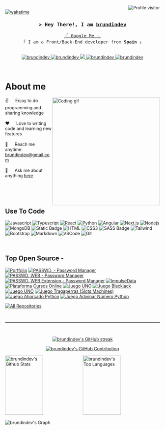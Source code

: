 <!--
<h2 align="center">
  Welcome to brundindev World!
  <img src="https://media.giphy.com/media/hvRJCLFzcasrR4ia7z/giphy.gif" width="28">
</h2>
-->

<!--
<p align="center">
  <a href="https://github.com/brundindev"><img src="https://readme-typing-svg.herokuapp.com/?lines=Self%20Taught%20Programmer;Front%20End%20Developer;1.5%2B%20years%20of%20coding%20experience;Always%20learning%20new%20things&center=true&width=380&height=45"></a>
</p>

 -->

<a href="https://komarev.com/ghpvc/?username=brundindev">
  <img align="right" src="https://komarev.com/ghpvc/?username=brundindev&label=Visitors&color=0e75b6&style=flat" alt="Profile visitor" />
</a>


[![wakatime](https://wakatime.com/badge/user/018ee7ff-071d-4f8d-8021-77d2f55ccfc8/project/018f0628-19d6-41a5-b84a-f397e85aaec4.svg)](https://wakatime.com/badge/user/018ee7ff-071d-4f8d-8021-77d2f55ccfc8/project/018f0628-19d6-41a5-b84a-f397e85aaec4)

<!-- Intro  -->
<h3 align="center">
        <samp>&gt; Hey There!, I am
                <b><a target="_blank" href="https://github.com/brundindev">brundindev</a></b>
        </samp>
</h3>


<p align="center"> 
  <samp>
    <a href="https://www.google.com/search?q=brundindev">「 Google Me 」</a>
    <br>
    「 I am a Front/Back-End developer from <b>Spain</b> 」
    <br>
    <br>
  </samp>
</p>

<p align="center">
 <a href="https://brundindev.com" target="blank">
  <img src="https://img.shields.io/badge/Website-DC143C?style=for-the-badge&logo=medium&logoColor=white" alt="brundindev" />
 </a>
 <a href="https://linkedin.com/in/alejandrojimenezb" target="_blank">
  <img src="https://img.shields.io/badge/LinkedIn-0077B5?style=for-the-badge&logo=linkedin&logoColor=white" alt="brundindev"/>
 </a>
 <!-- <a href="https://dev.to/brundindev" target="_blank">
  <img src="https://img.shields.io/badge/dev.to-0A0A0A?style=for-the-badge&logo=dev.to&logoColor=white" alt="brundindev" />
 </a> -->
 <a href="https://twitter.com/brundindev" target="_blank">
  <img src="https://img.shields.io/badge/Twitter-1DA1F2?style=for-the-badge&logo=twitter&logoColor=white" />
 </a>
 <a href="https://instagram.com/brundindev" target="_blank">
  <img src="https://img.shields.io/badge/Instagram-fe4164?style=for-the-badge&logo=instagram&logoColor=white" alt="brundindev" />
 </a> 
 <a href="https://facebook.com/brundindev" target="_blank">
  <img src="https://img.shields.io/badge/Facebook-20BEFF?&style=for-the-badge&logo=facebook&logoColor=white" alt="brundindev"  />
  </a> 
</p>
<br />

<!-- About Section -->
 # About me
 
<p>
 <img align="right" width="350" src="programmer.gif" alt="Coding gif" />
  
 ✌️ &emsp; Enjoy to do programming and sharing knowledge <br/><br/>
 ❤️ &emsp; Love to writing code and learning new features<br/><br/>
 📧 &emsp; Reach me anytime: brundindev@gmail.com<br/><br/>
 💬 &emsp; Ask me about anything [here](https://github.com/brundindev/brundindev/issues)

</p>

<br/>
<br/>
<br/>

## Use To Code

![Javascript](https://img.shields.io/badge/Javascript-F0DB4F?style=for-the-badge&labelColor=black&logo=javascript&logoColor=F0DB4F)
![Typescript](https://img.shields.io/badge/Typescript-007acc?style=for-the-badge&labelColor=black&logo=typescript&logoColor=007acc)
![React](https://img.shields.io/badge/-React-61DBFB?style=for-the-badge&labelColor=black&logo=react&logoColor=61DBFB)
![Python](https://img.shields.io/badge/python-3?style=for-the-badge&logo=python&color=yellow)
![Angular](https://img.shields.io/badge/angular-%23DD0031.svg?style=for-the-badge&logo=angular&logoColor=white)
![Next.js](https://img.shields.io/badge/next.js-000000?style=for-the-badge&logo=nextdotjs&logoColor=white)
![Nodejs](https://img.shields.io/badge/Nodejs-3C873A?style=for-the-badge&labelColor=black&logo=node.js&logoColor=3C873A)
![MongoDB](https://img.shields.io/badge/MongoDB-4EA94B?style=for-the-badge&logo=mongodb&logoColor=white)
![Static Badge](https://img.shields.io/badge/vue-3?style=for-the-badge&logo=vue)
![HTML](https://img.shields.io/badge/HTML5-E34F26?style=for-the-badge&logo=html5&logoColor=white)
![CSS3](https://img.shields.io/badge/CSS3-1572B6?style=for-the-badge&logo=css3&logoColor=white)
![SASS Badge](https://img.shields.io/badge/Sass-CC6699?style=for-the-badge&logo=sass&logoColor=white)
![Tailwind](https://img.shields.io/badge/Tailwind_CSS-092749?style=for-the-badge&logo=tailwindcss&logoColor=06B6D4&labelColor=000000)
![Bootstrap](https://img.shields.io/badge/Bootstrap-563D7C?style=for-the-badge&logo=bootstrap&logoColor=white)
![Markdown](https://img.shields.io/badge/Markdown-000000?style=for-the-badge&logo=markdown&logoColor=white)
![VSCode](https://img.shields.io/badge/Visual_Studio-0078d7?style=for-the-badge&logo=visual%20studio&logoColor=white)
![Git](https://img.shields.io/badge/Git-F05032?style=for-the-badge&logo=git&logoColor=white)

<br/>

## Top Open Source -
[![Portfolio](https://github-readme-stats.vercel.app/api/pin/?username=brundindev&repo=Portfolio&border_color=7F3FBF&bg_color=0D1117&title_color=C9D1D9&text_color=8B949E&icon_color=7F3FBF)](https://github.com/brundindev/Portfolio)
[![PASSWD. - Password Manager](https://github-readme-stats.vercel.app/api/pin/?username=brundindev&repo=passwd.&border_color=7F3FBF&bg_color=0D1117&title_color=C9D1D9&text_color=8B949E&icon_color=7F3FBF)](https://github.com/brundindev/passwd.)
[![PASSWD. WEB - Password Manager](https://github-readme-stats.vercel.app/api/pin/?username=brundindev&repo=passwd_web&border_color=7F3FBF&bg_color=0D1117&title_color=C9D1D9&text_color=8B949E&icon_color=7F3FBF)](https://github.com/brundindev/passwd_web)
[![PASSWD. WEB Extension - Password Manager](https://github-readme-stats.vercel.app/api/pin/?username=brundindev&repo=passwd_web_extension&border_color=7F3FBF&bg_color=0D1117&title_color=C9D1D9&text_color=8B949E&icon_color=7F3FBF)](https://github.com/brundindev/passwd_web_extension)
[![ImpulseData](https://github-readme-stats.vercel.app/api/pin/?username=brundindev&repo=ImpulseData&border_color=7F3FBF&bg_color=0D1117&title_color=C9D1D9&text_color=8B949E&icon_color=7F3FBF)](https://github.com/brundindev/ImpulseData)
[![Plataforma Cursos Online](https://github-readme-stats.vercel.app/api/pin/?username=brundindev&repo=plataformacursosonline&border_color=7F3FBF&bg_color=0D1117&title_color=C9D1D9&text_color=8B949E&icon_color=7F3FBF)](https://github.com/brundindev/plataformacursosonline)
[![Juego UNO](https://github-readme-stats.vercel.app/api/pin/?username=brundindev&repo=Tres-En-Raya&border_color=7F3FBF&bg_color=0D1117&title_color=C9D1D9&text_color=8B949E&icon_color=7F3FBF)](https://github.com/brundindev/Tres-En-Raya)
[![Juego Blackjack](https://github-readme-stats.vercel.app/api/pin/?username=brundindev&repo=Juego_Blackjack&border_color=7F3FBF&bg_color=0D1117&title_color=C9D1D9&text_color=8B949E&icon_color=7F3FBF)](https://github.com/brundindev/Juego_Blackjack)
[![Juego UNO](https://github-readme-stats.vercel.app/api/pin/?username=brundindev&repo=Juego-UNO&border_color=7F3FBF&bg_color=0D1117&title_color=C9D1D9&text_color=8B949E&icon_color=7F3FBF)](https://github.com/brundindev/Juego-UNO)
[![Juego Tragaperras (Slots Machines)](https://github-readme-stats.vercel.app/api/pin/?username=brundindev&repo=Juego_Tragaperras&border_color=7F3FBF&bg_color=0D1117&title_color=C9D1D9&text_color=8B949E&icon_color=7F3FBF)](https://github.com/brundindev/Juego_Tragaperras)
[![Juego Ahorcado Python](https://github-readme-stats.vercel.app/api/pin/?username=brundindev&repo=Juego_Ahorcado_Python&border_color=7F3FBF&bg_color=0D1117&title_color=C9D1D9&text_color=8B949E&icon_color=7F3FBF)](https://github.com/brundindev/Juego_Ahorcado_Python)
[![Juego Adivinar Número Python](https://github-readme-stats.vercel.app/api/pin/?username=brundindev&repo=Juego_Adivinar_Numero_Python&border_color=7F3FBF&bg_color=0D1117&title_color=C9D1D9&text_color=8B949E&icon_color=7F3FBF)](https://github.com/brundindev/Juego_Adivinar_Numero_Python)
<!--[![API NASA](https://github-readme-stats.vercel.app/api/pin/?username=brundindev&repo=API-NASA&border_color=7F3FBF&bg_color=0D1117&title_color=C9D1D9&text_color=8B949E&icon_color=7F3FBF)](https://github.com/brundindev/API-NASA)-->

<p align="left">
  <a href="https://github.com/brundindev?tab=repositories" target="_blank"><img alt="All Repositories" title="All Repositories" src="https://img.shields.io/badge/-All%20Repos-2962FF?style=for-the-badge&logo=koding&logoColor=white"/></a>
</p>

<br/>
<hr/>
<br/>

<p align="center">
  <a href="https://github.com/brundindev">
    <img src="https://github-readme-streak-stats.herokuapp.com/?user=brundindev&theme=radical&border=7F3FBF&background=0D1117" alt="brundindev's GitHub streak"/>
  </a>
</p>

<p align="center">
  <a href="https://github.com/brundindev">
    <img src="https://github-profile-summary-cards.vercel.app/api/cards/profile-details?username=brundindev&theme=radical" alt="brundindev's GitHub Contribution"/>
  </a>
</p>

<a> 
    <a href="https://github.com/brundindev"><img alt="brundindev's Github Stats" src="https://denvercoder1-github-readme-stats.vercel.app/api?username=brundindev&show_icons=true&count_private=true&theme=react&border_color=7F3FBF&bg_color=0D1117&title_color=F85D7F&icon_color=F8D866" height="192px" width="49.5%"/></a>
  <a href="https://github.com/brundindev"><img alt="brundindev's Top Languages" src="https://denvercoder1-github-readme-stats.vercel.app/api/top-langs/?username=brundindev&langs_count=8&layout=compact&theme=react&border_color=7F3FBF&bg_color=0D1117&title_color=F85D7F&icon_color=F8D866" height="192px" width="49.5%"/></a>
  <br/>
</a>


![brundindev's Graph](https://github-readme-activity-graph.vercel.app/graph?username=brundindev&custom_title=brundindev's%20GitHub%20Activity%20Graph&bg_color=0D1117&color=7F3FBF&line=7F3FBF&point=7F3FBF&area_color=FFFFFF&title_color=FFFFFF&area=true)
